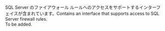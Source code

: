<Namespace Name="Microsoft.Azure.Management.Sql.Fluent.SqlServer.FirewallRules">
  <Docs>
    <summary><span data-ttu-id="32974-101">SQL Server のファイアウォール ルールへのアクセスをサポートするインターフェイスが含まれています。</span><span class="sxs-lookup"><span data-stu-id="32974-101">Contains an interface that supports access to SQL Server firewall rules.</span></span></summary> 
    <remarks>To be added.</remarks>
  </Docs>
</Namespace>
